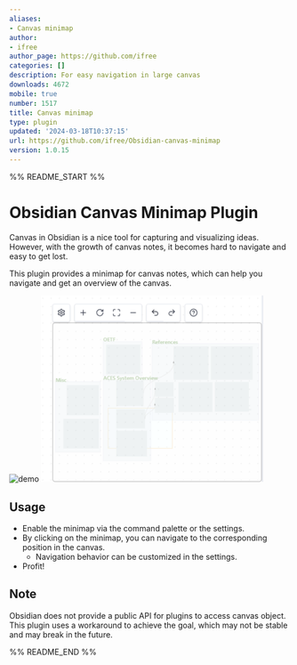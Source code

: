 ```yaml
---
aliases:
- Canvas minimap
author:
- ifree
author_page: https://github.com/ifree
categories: []
description: For easy navigation in large canvas
downloads: 4672
mobile: true
number: 1517
title: Canvas minimap
type: plugin
updated: '2024-03-18T10:37:15'
url: https://github.com/ifree/Obsidian-canvas-minimap
version: 1.0.15
---
```


%% README_START %%

# Obsidian Canvas Minimap Plugin

Canvas in Obsidian is a nice tool for capturing and visualizing ideas. However, with the growth of canvas notes, it becomes hard to navigate and easy to get lost.

This plugin provides a minimap for canvas notes, which can help you navigate and get an overview of the canvas.

<img src="https://raw.githubusercontent.com/ifree/Obsidian-canvas-minimap/HEAD/assets/obsidian_minimap.gif" alt="demo" width=400>
<img src="https://raw.githubusercontent.com/ifree/Obsidian-canvas-minimap/HEAD/assets/preview.png" alt="preview" width=400>




## Usage
- Enable the minimap via the command palette or the settings.
- By clicking on the minimap, you can navigate to the corresponding position in the canvas.
    - Navigation behavior can be customized in the settings.
- Profit!

## Note
Obsidian does not provide a public API for plugins to access canvas object. This plugin uses a workaround to achieve the goal, which may not be stable and may break in the future.


%% README_END %%